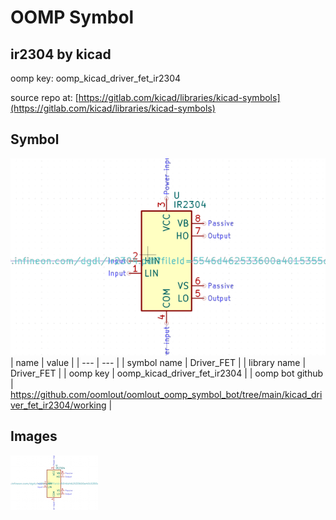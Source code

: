 # OOMP Symbol  
## ir2304  by kicad  
  
oomp key: oomp_kicad_driver_fet_ir2304  
  
source repo at: [https://gitlab.com/kicad/libraries/kicad-symbols](https://gitlab.com/kicad/libraries/kicad-symbols)  
## Symbol  
  
[![working.png](working_600.png)](working.png)  
| name | value | 
| --- | --- | 
| symbol name | Driver_FET | 
| library name | Driver_FET | 
| oomp key | oomp_kicad_driver_fet_ir2304 | 
| oomp bot github | https://github.com/oomlout/oomlout_oomp_symbol_bot/tree/main/kicad_driver_fet_ir2304/working | 
## Images  
  
[![working.png](working_140.png)](working.png)  
